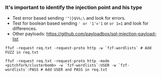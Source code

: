 ### It's important to identify the injection point and his type

- Test error based sending `'")}$%%;\` and look for errors.
- Test for boolean based sending `' or '1'='1` or `or 1=1` and look for differences.
- Other payloads: https://github.com/payloadbox/sql-injection-payload-list

```shell
ffuf -request req.txt -request-proto http -w `fzf-wordlists` # Add FUZZ in req.txt
```
 
```shell
ffuf -request req.txt -request-proto http -mode <pitchfork/clusterbomb> -w `fzf-wordlists`:USER -w `fzf-wordlists`:PASS # Add USER and PASS in req.txt
```

